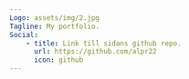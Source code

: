 ```yaml
---
Logo: assets/img/2.jpg
Tagline: My portfolio.
Social:
    - title: Link till sidans github repo.
      url: https://github.com/alpr22
      icon: github
---
```

